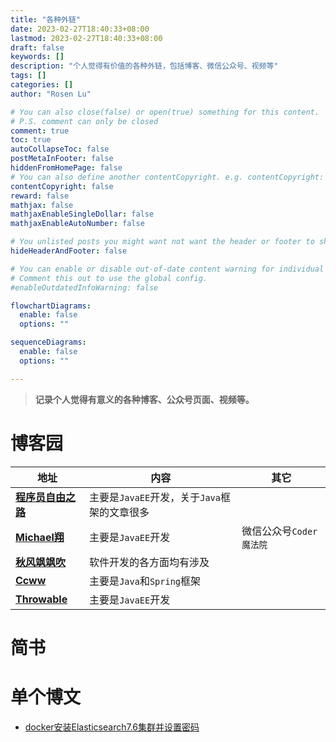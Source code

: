 ```yaml
---
title: "各种外链"
date: 2023-02-27T18:40:33+08:00
lastmod: 2023-02-27T18:40:33+08:00
draft: false
keywords: []
description: "个人觉得有价值的各种外链，包括博客、微信公众号、视频等"
tags: []
categories: []
author: "Rosen Lu"

# You can also close(false) or open(true) something for this content.
# P.S. comment can only be closed
comment: true
toc: true
autoCollapseToc: false
postMetaInFooter: false
hiddenFromHomePage: false
# You can also define another contentCopyright. e.g. contentCopyright: "This is another copyright."
contentCopyright: false
reward: false
mathjax: false
mathjaxEnableSingleDollar: false
mathjaxEnableAutoNumber: false

# You unlisted posts you might want not want the header or footer to show
hideHeaderAndFooter: false

# You can enable or disable out-of-date content warning for individual post.
# Comment this out to use the global config.
#enableOutdatedInfoWarning: false

flowchartDiagrams:
  enable: false
  options: ""

sequenceDiagrams: 
  enable: false
  options: ""

---
```


> **记录个人觉得有意义的各种博客、公众号页面、视频等。**

# 博客园

| 地址                                                         | 内容                                         | 其它                     |
| ------------------------------------------------------------ | -------------------------------------------- | ------------------------ |
| **[程序员自由之路](https://www.cnblogs.com/54chensongxia/)** | 主要是`JavaEE`开发，关于`Java`框架的文章很多 |                          |
| **[Michael翔](https://www.cnblogs.com/michael-xiang/)**      | 主要是`JavaEE`开发                           | 微信公众号`Coder 魔法院` |
| **[秋风飒飒吹](https://www.cnblogs.com/wwjj4811/)**          | 软件开发的各方面均有涉及                     |                          |
| **[Ccww](https://www.cnblogs.com/Ccwwlx)**                   | 主要是`Java`和`Spring`框架                   |                          |
| **[Throwable](https://www.cnblogs.com/)**                    | 主要是`JavaEE`开发                           |                          |



# 简书



# 单个博文

* [docker安装Elasticsearch7.6集群并设置密码](https://www.cnblogs.com/woshimrf/p/docker-es7.html)